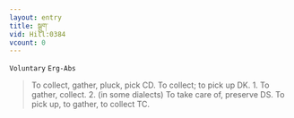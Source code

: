 ```yaml
---
layout: entry
title: སྒྲུག་
vid: Hill:0384
vcount: 0
---
```

`Voluntary` `Erg-Abs`
> To collect, gather, pluck, pick CD\.
 To collect; to pick up DK\.
 1\.
 To gather, collect\.
 2\.
 (in some dialects) To take care of, preserve DS\.
 To pick up, to gather, to collect TC\.

